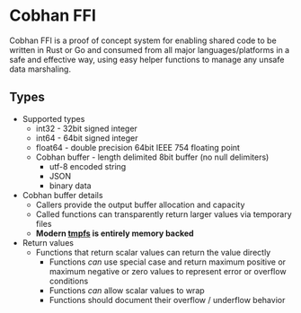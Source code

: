# Cobhan FFI

Cobhan FFI is a proof of concept system for enabling shared code to be written in Rust or Go and consumed from all major languages/platforms in a safe and effective way, using easy helper functions to manage any unsafe data marshaling.

## Types

* Supported types
    * int32 - 32bit signed integer
    * int64 - 64bit signed integer
    * float64 - double precision 64bit IEEE 754 floating point
    * Cobhan buffer - length delimited 8bit buffer (no null delimiters)
        * utf-8 encoded string
        * JSON
        * binary data 
* Cobhan buffer details
    * Callers provide the output buffer allocation and capacity
    * Called functions can transparently return larger values via temporary files
    * **Modern [tmpfs](https://en.wikipedia.org/wiki/Tmpfs) is entirely memory backed**
* Return values
    * Functions that return scalar values can return the value directly
        * Functions *can* use special case and return maximum positive or maximum negative or zero values to
            represent error or overflow conditions
        * Functions *can* allow scalar values to wrap
        * Functions should document their overflow / underflow behavior

